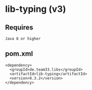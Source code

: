 # lib-typing (v3)

## Requires

    Java 8 or higher

## pom.xml

    <dependency>
      <groupId>de.team33.libs</groupId>
      <artifactId>lib-typing</artifactId>
      <version>8.3.2</version>
    </dependency>
